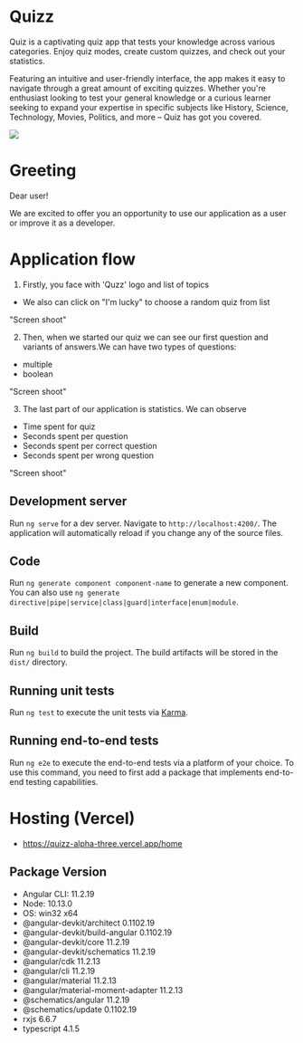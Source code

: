 # Quizz
Quiz is a captivating quiz app that tests your knowledge across various categories. Enjoy  quiz modes, create custom quizzes, and check out your statistics.

Featuring an intuitive and user-friendly interface, the app makes it easy to navigate through a great amount of exciting quizzes. Whether you're enthusiast looking to test your general knowledge or a curious learner seeking to expand your expertise in specific subjects like History, Science, Technology, Movies, Politics, and more – Quiz has got you covered.

![](https://png.pngtree.com/png-vector/20230120/ourmid/pngtree-quiz-logo-with-speech-bubble-symbols-png-image_6568572.png)

# Greeting
Dear user!

We are excited to offer you an opportunity to use our application as a user or improve it as a developer.

# Application flow
1. Firstly, you face with 'Quzz' logo and list of topics 
+ We also can click on "I'm lucky" to choose a random quiz from list

"Screen shoot"

2. Then, when we started our quiz we can see our first question and variants of answers.We can have two types of questions:
+ multiple
+ boolean

"Screen shoot"

3. The last part of our application is statistics. We can observe
+ Time spent for quiz
+ Seconds spent per question
+ Seconds spent per correct question
+ Seconds spent per wrong question

"Screen shoot"

## Development server

Run `ng serve` for a dev server. Navigate to `http://localhost:4200/`. The application will automatically reload if you change any of the source files.

## Code

Run `ng generate component component-name` to generate a new component. You can also use `ng generate directive|pipe|service|class|guard|interface|enum|module`.

## Build

Run `ng build` to build the project. The build artifacts will be stored in the `dist/` directory.

## Running unit tests

Run `ng test` to execute the unit tests via [Karma](https://karma-runner.github.io).

## Running end-to-end tests

Run `ng e2e` to execute the end-to-end tests via a platform of your choice. To use this command, you need to first add a package that implements end-to-end testing capabilities.


# Hosting (Vercel)
* https://quizz-alpha-three.vercel.app/home

Package                            Version
------------------------------------------------------------
* Angular CLI: 11.2.19
* Node: 10.13.0
* OS: win32 x64
* @angular-devkit/architect          0.1102.19
* @angular-devkit/build-angular      0.1102.19
* @angular-devkit/core               11.2.19
* @angular-devkit/schematics         11.2.19
* @angular/cdk                       11.2.13
* @angular/cli                       11.2.19
* @angular/material                  11.2.13
* @angular/material-moment-adapter   11.2.13
* @schematics/angular                11.2.19
* @schematics/update                 0.1102.19
* rxjs                               6.6.7
* typescript                         4.1.5


